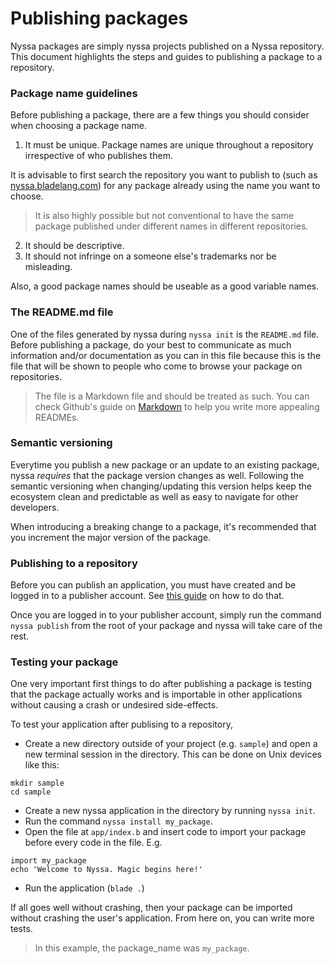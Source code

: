 # Publishing packages

Nyssa packages are simply nyssa projects published on a Nyssa repository. This document highlights the steps and guides to publishing a package to a repository.

### Package name guidelines

Before publishing a package, there are a few things you should consider when choosing a package name.

1. It must be unique. Package names are unique throughout a repository irrespective of who publishes them. 
  
  It is advisable to first search the repository you want to publish to (such as [nyssa.bladelang.com](nyssa.bladelang.com)) for any package already using the name you want to choose. 
  
  > It is also highly possible but not conventional to have the same package published under different names in different repositories.
2. It should be descriptive.
3. It should not infringe on a someone else's trademarks nor be misleading.

Also, a good package names should be useable as a good variable names.

### The README.md file

One of the files generated by nyssa during `nyssa init` is the `README.md` file. Before publishing a package, do your best to communicate as much information and/or documentation as you can in this file because this is the file that will be shown to people who come to browse your package on repositories.

> The file is a Markdown file and should be treated as such. You can check Github's guide on [Markdown](https://guides.github.com/features/mastering-markdown/#what) to help you write more appealing READMEs.

### Semantic versioning

Everytime you publish a new package or an update to an existing package, nyssa _requires_ that the package version changes as well. Following the semantic versioning when changing/updating this version helps keep the ecosystem clean and predictable as well as easy to navigate for other developers.

When introducing a breaking change to a package, it's recommended that you increment the major version of the package.

### Publishing to a repository

Before you can publish an application, you must have created and be logged in to a publisher account. See [this guide](/docs/publisher-accounts) on how to do that.

Once you are logged in to your publisher account, simply run the command `nyssa publish` from the root of your package and nyssa will take care of the rest.

### Testing your package

One very important first things to do after publishing a package is testing that the package actually works and is importable in other applications without causing a crash or undesired side-effects.

To test your application after publising to a repository,

- Create a new directory outside of your project (e.g. `sample`) and open a new terminal session in the directory. This can be done on Unix devices like this:

```
mkdir sample
cd sample
```

- Create a new nyssa application in the directory by running `nyssa init`.
- Run the command `nyssa install my_package`.
- Open the file at `app/index.b` and insert code to import your package before every code in the file. E.g.

```
import my_package
echo 'Welcome to Nyssa. Magic begins here!'
```

- Run the application (`blade .`)

If all goes well without crashing, then your package can be imported without crashing the user's application. From here on, you can write more tests.

> In this example, the package_name was `my_package`.
